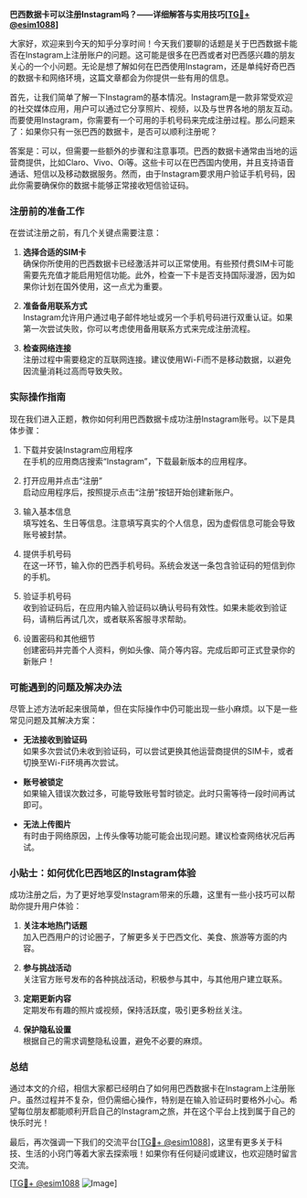 **巴西数据卡可以注册Instagram吗？——详细解答与实用技巧[[TG💪+ @esim1088](https://t.me/s/esim1088)]**

大家好，欢迎来到今天的知乎分享时间！今天我们要聊的话题是关于巴西数据卡能否在Instagram上注册账户的问题。这可能是很多在巴西或者对巴西感兴趣的朋友关心的一个小问题。无论是想了解如何在巴西使用Instagram，还是单纯好奇巴西的数据卡和网络环境，这篇文章都会为你提供一些有用的信息。

首先，让我们简单了解一下Instagram的基本情况。Instagram是一款非常受欢迎的社交媒体应用，用户可以通过它分享照片、视频，以及与世界各地的朋友互动。而要使用Instagram，你需要有一个可用的手机号码来完成注册过程。那么问题来了：如果你只有一张巴西的数据卡，是否可以顺利注册呢？

答案是：可以，但需要一些额外的步骤和注意事项。巴西的数据卡通常由当地的运营商提供，比如Claro、Vivo、Oi等。这些卡可以在巴西国内使用，并且支持语音通话、短信以及移动数据服务。然而，由于Instagram要求用户验证手机号码，因此你需要确保你的数据卡能够正常接收短信验证码。

### 注册前的准备工作

在尝试注册之前，有几个关键点需要注意：

1. **选择合适的SIM卡**  
   确保你所使用的巴西数据卡已经激活并可以正常使用。有些预付费SIM卡可能需要先充值才能启用短信功能。此外，检查一下卡是否支持国际漫游，因为如果你计划在国外使用，这一点尤为重要。

2. **准备备用联系方式**  
   Instagram允许用户通过电子邮件地址或另一个手机号码进行双重认证。如果第一次尝试失败，你可以考虑使用备用联系方式来完成注册流程。

3. **检查网络连接**  
   注册过程中需要稳定的互联网连接。建议使用Wi-Fi而不是移动数据，以避免因流量消耗过高而导致失败。

### 实际操作指南

现在我们进入正题，教你如何利用巴西数据卡成功注册Instagram账号。以下是具体步骤：

1. 下载并安装Instagram应用程序  
   在手机的应用商店搜索“Instagram”，下载最新版本的应用程序。

2. 打开应用并点击“注册”  
   启动应用程序后，按照提示点击“注册”按钮开始创建新账户。

3. 输入基本信息  
   填写姓名、生日等信息。注意填写真实的个人信息，因为虚假信息可能会导致账号被封禁。

4. 提供手机号码  
   在这一环节，输入你的巴西手机号码。系统会发送一条包含验证码的短信到你的手机。

5. 验证手机号码  
   收到验证码后，在应用内输入验证码以确认号码有效性。如果未能收到验证码，请稍后再试几次，或者联系客服寻求帮助。

6. 设置密码和其他细节  
   创建密码并完善个人资料，例如头像、简介等内容。完成后即可正式登录你的新账户！

### 可能遇到的问题及解决办法

尽管上述方法听起来很简单，但在实际操作中仍可能出现一些小麻烦。以下是一些常见问题及其解决方案：

- **无法接收到验证码**  
  如果多次尝试仍未收到验证码，可以尝试更换其他运营商提供的SIM卡，或者切换至Wi-Fi环境再次尝试。

- **账号被锁定**  
  如果输入错误次数过多，可能导致账号暂时锁定。此时只需等待一段时间再试即可。

- **无法上传图片**  
  有时由于网络原因，上传头像等功能可能会出现问题。建议检查网络状况后再试。

### 小贴士：如何优化巴西地区的Instagram体验

成功注册之后，为了更好地享受Instagram带来的乐趣，这里有一些小技巧可以帮助你提升用户体验：

1. **关注本地热门话题**  
   加入巴西用户的讨论圈子，了解更多关于巴西文化、美食、旅游等方面的内容。

2. **参与挑战活动**  
   关注官方账号发布的各种挑战活动，积极参与其中，与其他用户建立联系。

3. **定期更新内容**  
   定期发布有趣的照片或视频，保持活跃度，吸引更多粉丝关注。

4. **保护隐私设置**  
   根据自己的需求调整隐私设置，避免不必要的麻烦。

### 总结

通过本文的介绍，相信大家都已经明白了如何用巴西数据卡在Instagram上注册账户。虽然过程并不复杂，但仍需细心操作，特别是在输入验证码时要格外小心。希望每位朋友都能顺利开启自己的Instagram之旅，并在这个平台上找到属于自己的快乐时光！

最后，再次强调一下我们的交流平台[[TG💪+ @esim1088](https://t.me/s/esim1088)]，这里有更多关于科技、生活的小窍门等着大家去探索哦！如果你有任何疑问或建议，也欢迎随时留言交流。

[[TG💪+ @esim1088](https://t.me/s/esim1088) ![Image](https://i.postimg.cc/4NQfJmqS/Snipaste-2025-05-13-00-14-12.png)]